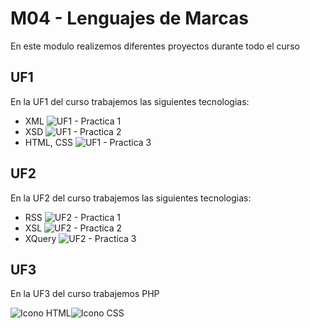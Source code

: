 # M04 - Lenguajes de Marcas
En este modulo realizemos diferentes proyectos durante todo el curso

## UF1
En la UF1 del curso trabajemos las siguientes tecnologias:
- XML ![UF1 - Practica 1]()
- XSD ![UF1 - Practica 2]()
- HTML, CSS ![UF1 - Practica 3]()

## UF2
En la UF2 del curso trabajemos las siguientes tecnologias:
- RSS ![UF2 - Practica 1]()
- XSL ![UF2 - Practica 2]()
- XQuery ![UF2 - Practica 3]()

## UF3 
En la UF3 del curso trabajemos PHP


![Icono HTML](https://img.shields.io/badge/HTML-239120?style=for-the-badge&logo=html5&logoColor=white)![Icono CSS](https://img.shields.io/badge/CSS-239120?&style=for-the-badge&logo=css3&logoColor=white)
